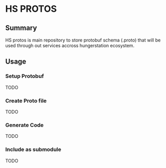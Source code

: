 # HS PROTOS

## Summary

HS protos is main repository to store protobuf schema (.proto) that will be used through out services accross hungerstation ecosystem.

## Usage
### Setup Protobuf
TODO

### Create Proto file
TODO

### Generate Code
TODO

### Include as submodule
TODO

